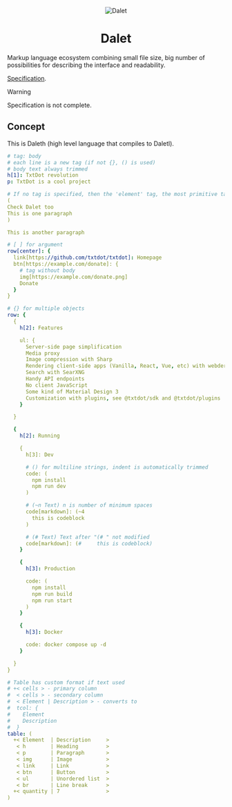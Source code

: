 <div align="center">

![Dalet](https://github.com/TxtDot/.github/blob/main/imgs/dalet.png?raw=true)

# Dalet

</div>

Markup language ecosystem сombining small file size, big number of possibilities for describing the interface and readability.

[Specification](./specification/main.md).

> [!WARNING]
> Specification is not complete.

## Concept

This is Daleth (high level language that compiles to Daletl).

```yaml
# tag: body
# each line is a new tag (if not {}, () is used)
# body text always trimmed
h[1]: TxtDot revolution
p: TxtDot is a cool project

# If no tag is specified, then the 'element' tag, the most primitive tag, is placed
(
Check Dalet too
This is one paragraph
)

This is another paragraph

# [ ] for argument
row[center]: {
  link[https://github.com/txtdot/txtdot]: Homepage
  btn[https://example.com/donate]: {
    # tag without body
    img[https://example.com/donate.png]
    Donate
  }
}

# {} for multiple objects
row: {
  {
    h[2]: Features

    ul: {
      Server-side page simplification
      Media proxy
      Image compression with Sharp
      Rendering client-side apps (Vanilla, React, Vue, etc) with webder
      Search with SearXNG
      Handy API endpoints
      No client JavaScript
      Some kind of Material Design 3
      Customization with plugins, see @txtdot/sdk and @txtdot/plugins
    }

  }

  {
    h[2]: Running

    {
      h[3]: Dev

      # () for multiline strings, indent is automatically trimmed
      code: (
        npm install
        npm run dev
      )

      # (~n Text) n is number of minimum spaces
      code[markdown]: (~4
        this is codeblock
      )

      # (# Text) Text after "(# " not modified
      code[markdown]: (#     this is codeblock)
    }

    {
      h[3]: Production

      code: (
        npm install
        npm run build
        npm run start
      )
    }

    {
      h[3]: Docker

      code: docker compose up -d
    }

  }
}

# Table has custom format if text used
# +< cells > - primary column
#  < cells > - secondary column
#  < Element | Description > - converts to
#  tcol: {
#    Element
#    Description
#  }
table: (
  +< Element  | Description     >
   < h        | Heading         >
   < p        | Paragraph       >
   < img      | Image           >
   < link     | Link            >
   < btn      | Button          >
   < ul       | Unordered list  >
   < br       | Line break      >
  +< quantity | 7               >
)
```
